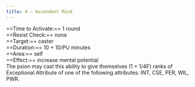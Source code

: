 ```yaml
---
title: 4 – Ascendent Mind
---
```

==Time to Activate:== 1 round  
==Resist Check:== none  
==Target:== caster  
==Duration:== 10 + 10/PU minutes  
==Area:== self  
==Effect:== increase mental potential  
The psion may cast this ability to give themselves (1 + 1/4F) ranks of Exceptional Attribute of one of the following attributes: INT, CSE, PER, WIL, PWR.  
